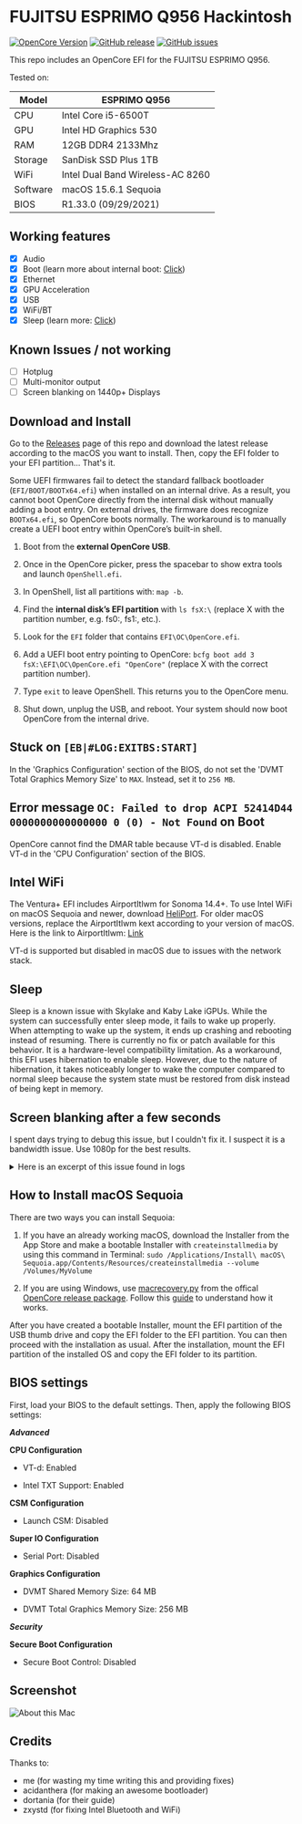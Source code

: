 # FUJITSU ESPRIMO Q956 Hackintosh

[![OpenCore Version](https://img.shields.io/badge/OpenCore-1.0.5-green.svg)](https://github.com/SkyrilHD/FUJITSU-ESPRIMO-Q956-Hackintosh)
[![GitHub release](https://img.shields.io/github/tag/SkyrilHD/FUJITSU-ESPRIMO-Q956-Hackintosh.svg)](https://github.com/SkyrilHD/FUJITSU-ESPRIMO-Q956-Hackintosh/releases/)
[![GitHub issues](https://img.shields.io/github/issues/SkyrilHD/FUJITSU-ESPRIMO-Q956-Hackintosh.svg)](https://github.com/SkyrilHD/FUJITSU-ESPRIMO-Q956-Hackintosh/issues/)

This repo includes an OpenCore EFI for the FUJITSU ESPRIMO Q956.

Tested on:

Model | ESPRIMO Q956
------------- | ---------------
CPU | Intel Core i5-6500T
GPU | Intel HD Graphics 530
RAM | 12GB DDR4 2133Mhz
Storage | SanDisk SSD Plus 1TB
WiFi | Intel Dual Band Wireless-AC 8260
Software | macOS 15.6.1 Sequoia
BIOS | R1.33.0 (09/29/2021)

## Working features

- [x] Audio
- [x] Boot (learn more about internal boot: [Click](#download-and-install))
- [x] Ethernet
- [x] GPU Acceleration
- [x] USB
- [x] WiFi/BT
- [x] Sleep (learn more: [Click](#sleep))

## Known Issues / not working

- [ ] Hotplug
- [ ] Multi-monitor output
- [ ] Screen blanking on 1440p+ Displays

## Download and Install

Go to the [Releases](https://github.com/SkyrilHD/FUJITSU-ESPRIMO-Q956-Hackintosh/releases/) page of this repo and download the latest release according to the macOS you want to install. Then, copy the EFI folder to your EFI partition... That's it.

Some UEFI firmwares fail to detect the standard fallback bootloader (`EFI/BOOT/BOOTx64.efi`) when installed on an internal drive. As a result, you cannot boot OpenCore directly from the internal disk without manually adding a boot entry. On external drives, the firmware does recognize `BOOTx64.efi`, so OpenCore boots normally. The workaround is to manually create a UEFI boot entry within OpenCore’s built-in shell.

1. Boot from the **external OpenCore USB**.

2. Once in the OpenCore picker, press the spacebar to show extra tools and launch `OpenShell.efi`.

3. In OpenShell, list all partitions with: `map -b`.

4. Find the **internal disk’s EFI partition** with `ls fsX:\` (replace X with the partition number, e.g. fs0:\, fs1:\, etc.).

5. Look for the `EFI` folder that contains `EFI\OC\OpenCore.efi`.

6. Add a UEFI boot entry pointing to OpenCore: `bcfg boot add 3 fsX:\EFI\OC\OpenCore.efi "OpenCore"` (replace X with the correct partition number).

7. Type `exit` to leave OpenShell. This returns you to the OpenCore menu.

8. Shut down, unplug the USB, and reboot. Your system should now boot OpenCore from the internal drive.

## Stuck on `[EB|#LOG:EXITBS:START]`

In the 'Graphics Configuration' section of the BIOS, do not set the 'DVMT Total Graphics Memory Size' to `MAX`. Instead, set it to `256 MB`.

## Error message `OC: Failed to drop ACPI 52414D44 0000000000000000 0 (0) - Not Found` on Boot

OpenCore cannot find the DMAR table because VT-d is disabled. Enable VT-d in the 'CPU Configuration' section of the BIOS.

## Intel WiFi

The Ventura+ EFI includes AirportItlwm for Sonoma 14.4+. To use Intel WiFi on macOS Sequoia and newer, download [HeliPort](https://github.com/OpenIntelWireless/HeliPort/releases). For older macOS versions, replace the AirportItlwm kext according to your version of macOS. Here is the link to AirportItlwm: [Link](https://github.com/OpenIntelWireless/itlwm/releases)

VT-d is supported but disabled in macOS due to issues with the network stack.

## Sleep

Sleep is a known issue with Skylake and Kaby Lake iGPUs. While the system can successfully enter sleep mode, it fails to wake up properly. When attempting to wake up the system, it ends up crashing and rebooting instead of resuming. There is currently no fix or patch available for this behavior. It is a hardware-level compatibility limitation. As a workaround, this EFI uses hibernation to enable sleep. However, due to the nature of hibernation, it takes noticeably longer to wake the computer compared to normal sleep because the system state must be restored from disk instead of being kept in memory.

## Screen blanking after a few seconds

I spent days trying to debug this issue, but I couldn't fix it. I suspect it is a bandwidth issue. Use 1080p for the best results.

<details>

<summary>Here is an excerpt of this issue found in logs</summary>

```
default 12:09:51.287569-0700 kernel IG:: SWInterruptHandler:22897 Pipe Underrun Interrupt
default 12:09:51.287615-0700 kernel [IGFB][ERROR ] CURSOR CTL register values start
default 12:09:51.287617-0700 kernel [IGFB][ERROR ] Pipe0 cursor at address = 0x70080 CursorCtl = 0x0 CursorMode = 0
default 12:09:51.287620-0700 kernel [IGFB][ERROR ] Pipe1 cursor at address = 0x71080 CursorCtl = 0x4000027 CursorMode = 39
default 12:09:51.287622-0700 kernel [IGFB][ERROR ] Pipe2 cursor at address = 0x72080 CursorCtl = 0x0 CursorMode = 0
default 12:09:51.287625-0700 kernel [IGFB][ERROR ] CURSOR CTL register values end
default 12:09:51.287626-0700 kernel [IGFB][ERROR ] PLANE CTL register values start
default 12:09:51.287628-0700 kernel [IGFB][ERROR ] Pipe0 plane0 at address = 0x70180 PLN_CTL = 0x0
default 12:09:51.287630-0700 kernel [IGFB][ERROR ] Pipe0 plane1 at address = 0x70280 PLN_CTL = 0x0
default 12:09:51.287631-0700 kernel [IGFB][ERROR ] Pipe0 plane2 at address = 0x70380 PLN_CTL = 0x0
default 12:09:51.287633-0700 kernel [IGFB][ERROR ] Pipe1 plane0 at address = 0x71180 PLN_CTL = 0xc2081000
default 12:09:51.287636-0700 kernel [IGFB][ERROR ] Pipe1 plane1 at address = 0x71280 PLN_CTL = 0x0
default 12:09:51.287652-0700 kernel [IGFB][ERROR ] Pipe1 plane2 at address = 0x71380 PLN_CTL = 0x0
default 12:09:51.287655-0700 kernel [IGFB][ERROR ] Pipe2 plane0 at address = 0x72180 PLN_CTL = 0x0
default 12:09:51.287657-0700 kernel [IGFB][ERROR ] Pipe2 plane1 at address = 0x72280 PLN_CTL = 0x0
default 12:09:51.287658-0700 kernel [IGFB][ERROR ] Pipe2 plane2 at address = 0x72380 PLN_CTL = 0x0
default 12:09:51.287661-0700 kernel [IGFB][ERROR ] PLANE CTL register values end
default 12:09:51.287775-0700 kernel [IGFB][ERROR ] Plane WM values for pipe0 plane1 at address = 0x70344 level1 : Enabled = 0 Blocks = 0x7 and Lines = 0x1
default 12:09:51.287777-0700 kernel [IGFB][ERROR ] Plane WM values for pipe0 plane1 at address = 0x70348 level2 : Enabled = 0 Blocks = 0x7 and Lines = 0x1
default 12:09:51.287780-0700 kernel [IGFB][ERROR ] Plane WM values for pipe0 plane1 at address = 0x7034c level3 : Enabled = 0 Blocks = 0x7 and Lines = 0x1
default 12:09:51.287781-0700 kernel [IGFB][ERROR ] Plane WM values for pipe0 plane1 at address = 0x70350 level4 : Enabled = 0 Blocks = 0x7 and Lines = 0x1
default 12:09:51.287786-0700 kernel [IGFB][ERROR ] Plane WM values for pipe0 plane1 at address = 0x70354 level5 : Enabled = 0 Blocks = 0x7 and Lines = 0x1
default 12:09:51.287787-0700 kernel [IGFB][ERROR ] Plane WM values for pipe0 plane1 at address = 0x70358 level6 : Enabled = 0 Blocks = 0x7 and Lines = 0x1
default 12:09:51.287792-0700 kernel [IGFB][ERROR ] Plane WM values for pipe0 plane1 at address = 0x7035c level7 : Enabled = 0 Blocks = 0x7 and Lines = 0x1
default 12:09:51.287795-0700 kernel [IGFB][ERROR ] Plane WM values for pipe0 plane2 at address = 0x70440 level0 : Enabled = 0 Blocks = 0x7 and Lines = 0x1
default 12:09:51.287796-0700 kernel [IGFB][ERROR ] Plane WM values for pipe0 plane2 at address = 0x70444 level1 : Enabled = 0 Blocks = 0x7 and Lines = 0x1
default 12:09:51.287800-0700 kernel [IGFB][ERROR ] Plane WM values for pipe0 plane2 at address = 0x70448 level2 : Enabled = 0 Blocks = 0x7 and Lines = 0x1
default 12:09:51.287801-0700 kernel [IGFB][ERROR ] Plane WM values for pipe0 plane2 at address = 0x7044c level3 : Enabled = 0 Blocks = 0x7 and Lines = 0x1
default 12:09:51.287803-0700 kernel [IGFB][ERROR ] Plane WM values for pipe0 plane2 at address = 0x70450 level4 : Enabled = 0 Blocks = 0x7 and Lines = 0x1
default 12:09:51.287806-0700 kernel [IGFB][ERROR ] Plane WM values for pipe0 plane2 at address = 0x70454 level5 : Enabled = 0 Blocks = 0x7 and Lines = 0x1
default 12:09:51.287810-0700 kernel [IGFB][ERROR ] Plane WM values for pipe0 plane2 at address = 0x70458 level6 : Enabled = 0 Blocks = 0x7 and Lines = 0x1
default 12:09:51.287811-0700 kernel [IGFB][ERROR ] Plane WM values for pipe0 plane2 at address = 0x7045c level7 : Enabled = 0 Blocks = 0x7 and Lines = 0x1
default 12:09:51.287813-0700 kernel [IGFB][ERROR ] Plane WM values for pipe1 plane0 at address = 0x71240 level0 : Enabled = 1 Blocks = 0x51 and Lines = 0x0
default 12:09:51.287816-0700 kernel [IGFB][ERROR ] Plane WM values for pipe1 plane0 at address = 0x71244 level1 : Enabled = 1 Blocks = 0xc9 and Lines = 0xa
default 12:09:51.287818-0700 kernel [IGFB][ERROR ] Plane WM values for pipe1 plane0 at address = 0x71248 level2 : Enabled = 1 Blocks = 0xf1 and Lines = 0xc
default 12:09:51.287821-0700 kernel [IGFB][ERROR ] Plane WM values for pipe1 plane0 at address = 0x7124c level3 : Enabled = 1 Blocks = 0x105 and Lines = 0xd
default 12:09:51.287823-0700 kernel [IGFB][ERROR ] Plane WM values for pipe1 plane0 at address = 0x71250 level4 : Enabled = 1 Blocks = 0x1a5 and Lines = 0x15
default 12:09:51.287826-0700 kernel [IGFB][ERROR ] Plane WM values for pipe1 plane0 at address = 0x71254 level5 : Enabled = 1 Blocks = 0x1e1 and Lines = 0x18
default 12:09:51.287827-0700 kernel [IGFB][ERROR ] Plane WM values for pipe1 plane0 at address = 0x71258 level6 : Enabled = 1 Blocks = 0x209 and Lines = 0x1a
default 12:09:51.287831-0700 kernel [IGFB][ERROR ] Plane WM values for pipe1 plane0 at address = 0x7125c level7 : Enabled = 1 Blocks = 0x259 and Lines = 0x1e
default 12:09:51.287832-0700 kernel [IGFB][ERROR ] Plane WM values for pipe1 plane1 at address = 0x71340 level0 : Enabled = 0 Blocks = 0x7 and Lines = 0x1
default 12:09:51.287836-0700 kernel [IGFB][ERROR ] Plane WM values for pipe1 plane1 at address = 0x71344 level1 : Enabled = 0 Blocks = 0x7 and Lines = 0x1
default 12:09:51.287837-0700 kernel [IGFB][ERROR ] Plane WM values for pipe1 plane1 at address = 0x71348 level2 : Enabled = 0 Blocks = 0x7 and Lines = 0x1
default 12:09:51.287841-0700 kernel [IGFB][ERROR ] Plane WM values for pipe1 plane1 at address = 0x7134c level3 : Enabled = 0 Blocks = 0x7 and Lines = 0x1
default 12:09:51.287842-0700 kernel [IGFB][ERROR ] Plane WM values for pipe1 plane1 at address = 0x71350 level4 : Enabled = 0 Blocks = 0x7 and Lines = 0x1
default 12:09:51.287844-0700 kernel [IGFB][ERROR ] Plane WM values for pipe1 plane1 at address = 0x71354 level5 : Enabled = 0 Blocks = 0x7 and Lines = 0x1
default 12:09:51.287847-0700 kernel [IGFB][ERROR ] Plane WM values for pipe1 plane1 at address = 0x71358 level6 : Enabled = 0 Blocks = 0x7 and Lines = 0x1
default 12:09:51.287849-0700 kernel [IGFB][ERROR ] Plane WM values for pipe1 plane1 at address = 0x7135c level7 : Enabled = 0 Blocks = 0x7 and Lines = 0x1
default 12:09:51.287852-0700 kernel [IGFB][ERROR ] Plane WM values for pipe1 plane2 at address = 0x71440 level0 : Enabled = 0 Blocks = 0x7 and Lines = 0x1
default 12:09:51.287856-0700 kernel [IGFB][ERROR ] Plane WM values for pipe1 plane2 at address = 0x71444 level1 : Enabled = 0 Blocks = 0x7 and Lines = 0x1
default 12:09:51.287858-0700 kernel [IGFB][ERROR ] Plane WM values for pipe1 plane2 at address = 0x71448 level2 : Enabled = 0 Blocks = 0x7 and Lines = 0x1
default 12:09:51.287862-0700 kernel [IGFB][ERROR ] Plane WM values for pipe1 plane2 at address = 0x7144c level3 : Enabled = 0 Blocks = 0x7 and Lines = 0x1
default 12:09:51.287864-0700 kernel [IGFB][ERROR ] Plane WM values for pipe1 plane2 at address = 0x71450 level4 : Enabled = 0 Blocks = 0x7 and Lines = 0x1
default 12:09:51.287867-0700 kernel [IGFB][ERROR ] Plane WM values for pipe1 plane2 at address = 0x71454 level5 : Enabled = 0 Blocks = 0x7 and Lines = 0x1
default 12:09:51.287869-0700 kernel [IGFB][ERROR ] Plane WM values for pipe1 plane2 at address = 0x71458 level6 : Enabled = 0 Blocks = 0x7 and Lines = 0x1
default 12:09:51.287872-0700 kernel [IGFB][ERROR ] Plane WM values for pipe1 plane2 at address = 0x7145c level7 : Enabled = 0 Blocks = 0x7 and Lines = 0x1
default 12:09:51.287873-0700 kernel [IGFB][ERROR ] Plane WM values for pipe2 plane0 at address = 0x72240 level0 : Enabled = 0 Blocks = 0x7 and Lines = 0x1
default 12:09:51.287878-0700 kernel [IGFB][ERROR ] Plane WM values for pipe2 plane0 at address = 0x72244 level1 : Enabled = 0 Blocks = 0x7 and Lines = 0x1
default 12:09:51.287879-0700 kernel [IGFB][ERROR ] Plane WM values for pipe2 plane0 at address = 0x72248 level2 : Enabled = 0 Blocks = 0x7 and Lines = 0x1
default 12:09:51.287883-0700 kernel [IGFB][ERROR ] Plane WM values for pipe2 plane0 at address = 0x7224c level3 : Enabled = 0 Blocks = 0x7 and Lines = 0x1
default 12:09:51.287884-0700 kernel [IGFB][ERROR ] Plane WM values for pipe2 plane0 at address = 0x72250 level4 : Enabled = 0 Blocks = 0x7 and Lines = 0x1
default 12:09:51.287887-0700 kernel [IGFB][ERROR ] Plane WM values for pipe2 plane0 at address = 0x72254 level5 : Enabled = 0 Blocks = 0x7 and Lines = 0x1
default 12:09:51.287889-0700 kernel [IGFB][ERROR ] Plane WM values for pipe2 plane0 at address = 0x72258 level6 : Enabled = 0 Blocks = 0x7 and Lines = 0x1
default 12:09:51.287893-0700 kernel [IGFB][ERROR ] Plane WM values for pipe2 plane0 at address = 0x7225c level7 : Enabled = 0 Blocks = 0x7 and Lines = 0x1
default 12:09:51.287894-0700 kernel [IGFB][ERROR ] Plane WM values for pipe2 plane1 at address = 0x72340 level0 : Enabled = 0 Blocks = 0x7 and Lines = 0x1
default 12:09:51.287897-0700 kernel [IGFB][ERROR ] Plane WM values for pipe2 plane1 at address = 0x72344 level1 : Enabled = 0 Blocks = 0x7 and Lines = 0x1
default 12:09:51.287899-0700 kernel [IGFB][ERROR ] Plane WM values for pipe2 plane1 at address = 0x72348 level2 : Enabled = 0 Blocks = 0x7 and Lines = 0x1
default 12:09:51.287902-0700 kernel [IGFB][ERROR ] Plane WM values for pipe2 plane1 at address = 0x7234c level3 : Enabled = 0 Blocks = 0x7 and Lines = 0x1
default 12:09:51.287904-0700 kernel [IGFB][ERROR ] Plane WM values for pipe2 plane1 at address = 0x72350 level4 : Enabled = 0 Blocks = 0x7 and Lines = 0x1
default 12:09:51.287906-0700 kernel [IGFB][ERROR ] Plane WM values for pipe2 plane1 at address = 0x72354 level5 : Enabled = 0 Blocks = 0x7 and Lines = 0x1
default 12:09:51.287909-0700 kernel [IGFB][ERROR ] Plane WM values for pipe2 plane1 at address = 0x72358 level6 : Enabled = 0 Blocks = 0x7 and Lines = 0x1
default 12:09:51.287913-0700 kernel [IGFB][ERROR ] Plane WM values for pipe2 plane1 at address = 0x7235c level7 : Enabled = 0 Blocks = 0x7 and Lines = 0x1
default 12:09:51.287915-0700 kernel [IGFB][ERROR ] Plane WM values for pipe2 plane2 at address = 0x72440 level0 : Enabled = 0 Blocks = 0x7 and Lines = 0x1
default 12:09:51.287918-0700 kernel [IGFB][ERROR ] Plane WM values for pipe2 plane2 at address = 0x72444 level1 : Enabled = 0 Blocks = 0x7 and Lines = 0x1
default 12:09:51.287931-0700 kernel [IGFB][ERROR ] Plane WM values for pipe2 plane2 at address = 0x72448 level2 : Enabled = 0 Blocks = 0x7 and Lines = 0x1
default 12:09:51.287935-0700 kernel [IGFB][ERROR ] Plane WM values for pipe2 plane2 at address = 0x7244c level3 : Enabled = 0 Blocks = 0x7 and Lines = 0x1
default 12:09:51.287940-0700 kernel [IGFB][ERROR ] Plane WM values for pipe2 plane2 at address = 0x72450 level4 : Enabled = 0 Blocks = 0x7 and Lines = 0x1
default 12:09:51.287944-0700 kernel [IGFB][ERROR ] Plane WM values for pipe2 plane2 at address = 0x72454 level5 : Enabled = 0 Blocks = 0x7 and Lines = 0x1
default 12:09:51.287946-0700 kernel [IGFB][ERROR ] Plane WM values for pipe2 plane2 at address = 0x72458 level6 : Enabled = 0 Blocks = 0x7 and Lines = 0x1
default 12:09:51.287950-0700 kernel [IGFB][ERROR ] Plane WM values for pipe2 plane2 at address = 0x7245c level7 : Enabled = 0 Blocks = 0x7 and Lines = 0x1
default 12:09:51.287952-0700 kernel [IGFB][ERROR ] PLANE watermarks values end
default 12:09:51.287954-0700 kernel [IGFB][ERROR ] Display Pipe Underrun occurred on pipe(s) B
```

</details>

## How to Install macOS Sequoia

There are two ways you can install Sequoia:

1. If you have an already working macOS, download the Installer from the App Store and make a bootable Installer with `createinstallmedia` by using this command in Terminal: `sudo /Applications/Install\ macOS\ Sequoia.app/Contents/Resources/createinstallmedia --volume /Volumes/MyVolume`

2. If you are using Windows, use [macrecovery.py](https://github.com/acidanthera/OpenCorePkg/tree/master/Utilities/macrecovery) from the offical [OpenCore release package](https://github.com/acidanthera/OpenCorePkg/releases/). Follow this [guide](https://dortania.github.io/OpenCore-Install-Guide/installer-guide/windows-install.html) to understand how it works.

After you have created a bootable Installer, mount the EFI partition of the USB thumb drive and copy the EFI folder to the EFI partition. You can then proceed with the installation as usual. After the installation, mount the EFI partition of the installed OS and copy the EFI folder to its partition.

## BIOS settings

First, load your BIOS to the default settings. Then, apply the following BIOS settings:

***Advanced***

**CPU Configuration**

* VT-d: Enabled

* Intel TXT Support: Enabled

**CSM Configuration**

* Launch CSM: Disabled

**Super IO Configuration**

* Serial Port: Disabled

**Graphics Configuration**

* DVMT Shared Memory Size: 64 MB

* DVMT Total Graphics Memory Size: 256 MB

***Security***

**Secure Boot Configuration**

* Secure Boot Control: Disabled

## Screenshot

![About this Mac](https://github.com/user-attachments/assets/e13ac398-d0cf-4fdd-afc9-d81142357620)

## Credits

Thanks to:

- me (for wasting my time writing this and providing fixes)
- acidanthera (for making an awesome bootloader)
- dortania (for their guide)
- zxystd (for fixing Intel Bluetooth and WiFi)
